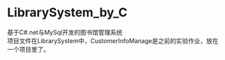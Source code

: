 # LibrarySystem_by_C
基于C#.net与MySql开发的图书馆管理系统  
项目文件在LibrarySystem中，CustomerInfoManage是之前的实验作业，放在一个项目里了。
